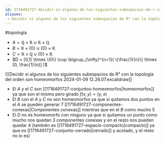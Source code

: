 ```yaml
---
id: 1716491727-decidir-si-algunos-de-los-siguientes-subespacios-de-r-con-la-topologa-del-orden-son-homeomorfos
aliases:
 - Decidir si algunos de los siguientes subespacios de R² con la topología del orden son homeomorfos
---
```


#topología 

- $A = \mathbb{Q} \times \mathbb{R} \cup \mathbb{R} \times \mathbb{Q}$
- $B = \mathbb{R} \times \{0\} \cup \{0\} \times \mathbb{R}$
- $C = \mathbb{R} \times \mathbb{Q} \cup \{0\} \times \mathbb{R}$
- $D = [0,1] \times \{0\} \cup \bigcup_{\infty}^{n=1}( \{\frac{1}{n}\} \times [0, \frac{1}{n}] )$

![[Decidir si algunos de los siguientes subespacios de R² con la topología del orden son homeomorfos 2024-01-09 12.26.07.excalidraw]]

- El $A$ y el $C$ son [[1716491727-conjuntos-homeomorfos|homeomorfos]] ya que son el mismo pero girado $f(x,y) = (y,x)$
- El $B$ con el $A$ y $C$ no son homeomorfos ya que si quitamos dos puntos en el $A$ se pueden generar 7 [[1716491727-componentes-conexas|Componentes conexas]] mientras que en el $B$ como mucho 5
- El $D$ no es homeomorfo con ninguno ya que si quitamos un punto como mucho nos quedan 3 componentes conexas y en el resto nos pueden quedar 4 (también es [[1716491727-espacio-compacto|compacto]] ya que es [[1716491727-conjunto-cerrado|cerrado]] y acotado, y el resto no lo es) 